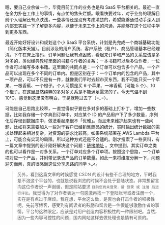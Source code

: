嗯，要自己业余做一个，毕竟目前工作的业务也是和 SaaS 平台相关的。最近一直在全力扑在工作上的事情，有点忙的焦头烂额。眼看快要过年，对于业务的理解目前个人理解还有点肤浅，一些事情还是没有考虑清楚的，希望能够通过动手深入到内部去实践一下了解更多内容，以便于未来工作上的沟通，并能够在这个过程中学到更多东西。

最近开始好好设计和规划这个小 SaaS 平台系统，计划是先完成一个商城基础功能（简化版本天猫）。目前涉及的用户系统、客户系统（租户）、商品管理基本已经理清。下午在床上撸码，订单问题让我有点困惑，看起来订单和产品的关系应该是多对多的，类似经典教程里面的书籍与作者的关系：一本书籍可以后多位作者，一位作者可以编写多本书籍。这里面的共同点是：一个订单可以包含多个产品，一个产品可以出现在多个不同的订单内。但是区别在于：一个订单内的包含的产品，其中一项产品，可以不只是有一件，就像我们平时去超市买东西，我不可能只买一个苹果、一根香蕉、一个橙子。个人习惯是买 6 个苹果、一串香蕉（可能 5 个）、10 个橙子。在这里显然纯粹的多对多关系是不能满足需求的了。今天气温不到 10℃，感觉到这里没有明白，于是就睡过去了（=_=）。

可能是自己思路比较窄，一直觉得似乎要在多对多的基础上打补丁，增加一些数据，比如我存储一个字典到订单中，对应某个 ID 的产品用户下了多少数量，序列化后存储到数据库中，做法看起来很不「优雅」。而且未来维护起来也有一些问题，比如将来需要加入一些对于客户已经销售商品的统计，实时输出统计数据的需求处理起来相对复杂，对资源的要求比较高。如果系统部署在 AWS Lambda 平台上，可能会有实现的局限。所以这种方式还是不合适的。刚才搜索了一些资料，有一篇文章中提到的设计刚好解决这个问题：[链接地址](http://blog.csdn.net/cocosstudio/article/details/72654928) 。文中提到，其实订单之类的也可以看作是一对多关系，一个订单对应多个订单项。按照这个思路，一个订单项对应一个产品，并附带记录该产品的订单数量。如此一来将维度分解一下，问题迎刃而解，真的很感谢这位分享思路的同学 >_<。

> 另外，看到这篇文章的时候感觉 CSDN 的设计有些不合理的地方，平时我是不泡这个平台的，也就是说我浏览的时候不会处于登陆状态。非常想留言向这位作者说一声谢谢，但是网站要求 `目前您尚未登录，请 登录 或 注册 后进行评论`。我觉得为了对作者表达一句感激再找一下登陆账号或者注册一个，实在是有点过于麻烦。我在想，平台这么做，是否也会打击作者的积极性呢，先前写博客，感受到有阅读者的鼓励和留言是一件很能够激励作者的事情。平台的这种限定，应该是对用户创造内容积极性的一种限制吧。当然，因为一些内容可控性的问题，国内网站这样去做处理也是情有可原的。
